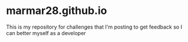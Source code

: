 # marmar28.github.io
This is my repository for challenges that I'm posting to get feedback so I can better myself as a developer
